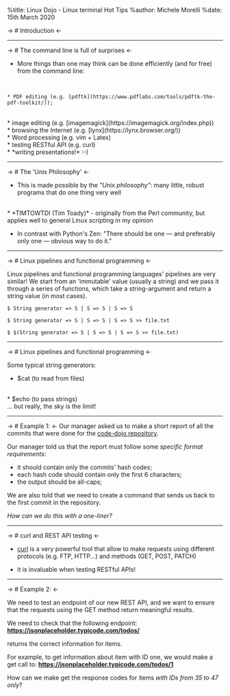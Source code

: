 %title: Linux Dojo - Linux terminal Hot Tips
%author: Michele Morelli
%date: 15th March 2020

-> # Introduction <-


---------------------------

-> # The command line is full of surprises <-

* More things than one may think can be done efficiently (and for free) from the command line:
<br>

    * PDF editing (e.g. [pdftk](https://www.pdflabs.com/tools/pdftk-the-pdf-toolkit/));
<br>
    * image editing (e.g. [imagemagick](https://imagemagick.org/index.php))
<br>
    * browsing the Internet (e.g. [lynx](https://lynx.browser.org/))
<br>
    * Word processing (e.g. vim + Latex)
<br>
    * testing RESTful API (e.g. curl)
<br>
    * *writing presentations!* :-)

-----------------------------------------

-> # The 'Unix Philosophy' <-

* This is made possible by the *"Unix philosophy"*: many  little, robust programs that do one thing very well

<br>
* *TIMTOWTDI (Tim Toady)* - originally from the Perl community, but applies well to general Linux scripting in my opinion

<br>

* In contrast with Python's Zen: "There should be one — and preferably only one — obvious way to do it." 

---------------------------------------------

-> # Linux pipelines and functional programming <-

Linux pipelines and functional programming languages' pipelines are very similar!
We start from an 'immutable' value (usually a string) and we pass it through a series of functions, which take a string-argument and return a string value (in most cases). 

    $ String generator => S | S => S | S => S 
    
    $ String generator => S | S => S | S => S >> file.txt
    
    $ $(String generator => S | S => S | S => S >> file.txt)

----------------------------------------------------------

-> # Linux pipelines and functional programming <-

Some typical string generators: 

* $cat (to read from files)
<br>
* $echo (to pass strings)
<br>
... but really, the sky is the limit!

-------------------------------------------------------

-> # Example 1: <-
Our manager asked us to make a short report of all the commits that were done for the [code-dojo repository](https://github.com/folde01/linux-dojo).

Our manager told us that the report must follow some *specific format requirements*:

- it should contain only the commits' hash codes;
- each hash code should contain only the first 6 characters;
- the output should be all-caps;

We are also told that we need to create a command that sends us back to the first commit in the repository.

*How can we do this with a one-liner?*

---------------------------------------------------------

-> # curl and REST API testing <-

* [curl](https://curl.haxx.se/) is a very powerful tool that allow to make requests using different protocols (e.g. FTP, HTTP...) and methods (GET, POST, PATCH)

* it is invaluable when testing RESTful APIs!

------------------------------------------------

-> # Example 2: <-

We need to test an endpoint of our new REST API, and we want to ensure that the
requests using the GET method return meaningful results.

We need to check that the following endpoint:
**https://jsonplaceholder.typicode.com/todos/**

returns the correct information for items.

For example, to get information about item with ID one, we would make a get call to:
**https://jsonplaceholder.typicode.com/todos/1**

How can we make get the response codes for items *with IDs from 35 to 47 only*?

